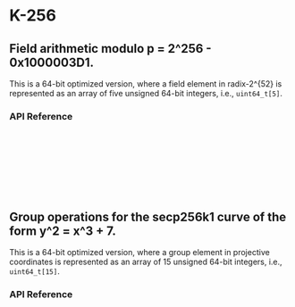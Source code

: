 <!-- Note: This module is well-documented in hacl-star. Blocked by https://github.com/cryspen/hacl-star/issues/14 -->

# K-256

## Field arithmetic modulo p = 2^256 - 0x1000003D1.

This is a 64-bit optimized version, where a field element in radix-2^{52} is represented as an array of five unsigned 64-bit integers, i.e., `uint64_t[5]`.

### API Reference

```{doxygenfunction} Hacl_EC_K256_mk_felem_zero
```

```{doxygenfunction} Hacl_EC_K256_mk_felem_one
```

```{doxygenfunction} Hacl_EC_K256_felem_add
```

```{doxygenfunction} Hacl_EC_K256_felem_sub
```

```{doxygenfunction} Hacl_EC_K256_felem_mul
```

```{doxygenfunction} Hacl_EC_K256_felem_sqr
```

```{doxygenfunction} Hacl_EC_K256_felem_inv
```

```{doxygenfunction} Hacl_EC_K256_felem_load
```

```{doxygenfunction} Hacl_EC_K256_felem_store
```

## Group operations for the secp256k1 curve of the form y^2 = x^3 + 7.

This is a 64-bit optimized version, where a group element in projective coordinates is represented as an array of 15 unsigned 64-bit integers, i.e., `uint64_t[15]`.

### API Reference

```{doxygenfunction} Hacl_EC_K256_mk_point_at_inf
```

```{doxygenfunction} Hacl_EC_K256_mk_base_point
```

```{doxygenfunction} Hacl_EC_K256_point_negate
```

```{doxygenfunction} Hacl_EC_K256_point_add
```

```{doxygenfunction} Hacl_EC_K256_point_double
```

```{doxygenfunction} Hacl_EC_K256_point_mul
```

```{doxygenfunction} Hacl_EC_K256_point_eq
```

```{doxygenfunction} Hacl_EC_K256_point_compress
```

```{doxygenfunction} Hacl_EC_K256_point_decompress
```

